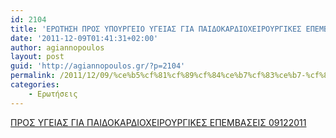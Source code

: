 ```yaml
---
id: 2104
title: 'ΕΡΩΤΗΣΗ ΠΡΟΣ ΥΠΟΥΡΓΕΙΟ ΥΓΕΙΑΣ ΓΙΑ ΠΑΙΔΟΚΑΡΔΙΟΧΕΙΡΟΥΡΓΙΚΕΣ ΕΠΕΜΒΑΣΕΙΣ 9-12-2011'
date: '2011-12-09T01:41:31+02:00'
author: agiannopoulos
layout: post
guid: 'http://agiannopoulos.gr/?p=2104'
permalink: /2011/12/09/%ce%b5%cf%81%cf%89%cf%84%ce%b7%cf%83%ce%b7-%cf%80%cf%81%ce%bf%cf%83-%cf%85%cf%80%ce%bf%cf%85%cf%81%ce%b3%ce%b5%ce%b9%ce%bf-%cf%85%ce%b3%ce%b5%ce%b9%ce%b1%cf%83-%ce%b3%ce%b9%ce%b1-%cf%80%ce%b1%ce%b9/
categories:
    - Ερωτήσεις
---
```


[ΠΡΟΣ ΥΓΕΙΑΣ ΓΙΑ ΠΑΙΔΟΚΑΡΔΙΟΧΕΙΡΟΥΡΓΙΚΕΣ ΕΠΕΜΒΑΣΕΙΣ 09122011](/wp-content/uploads/2012/04/cf80cf81cebfcf83-cf85ceb3ceb5ceb9ceb1cf83-ceb3ceb9ceb1-cf80ceb1ceb9ceb4cebfcebaceb1cf81ceb4ceb9cebfcf87ceb5ceb9cf81cebfcf85cf81ceb3.doc)